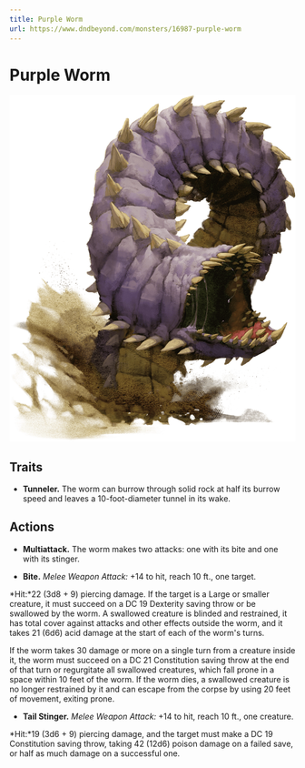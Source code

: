 ```yaml
---
title: Purple Worm
url: https://www.dndbeyond.com/monsters/16987-purple-worm
---
```


# Purple Worm

![Purple Worm](purple-worm.png)

## Traits

* **Tunneler.** The worm can burrow through solid rock at half its burrow speed and leaves a 10-foot-diameter tunnel in its wake.

## Actions

* **Multiattack.** The worm makes two attacks: one with its bite and one with its stinger.

* **Bite.** *Melee Weapon Attack:* +14 to hit, reach 10 ft., one target.

*Hit:*22 (3d8 + 9) piercing damage. If the target is a Large or smaller creature, it must succeed on a DC 19 Dexterity saving throw or be swallowed by the worm. A swallowed creature is blinded and restrained, it has total cover against attacks and other effects outside the worm, and it takes 21 (6d6) acid damage at the start of each of the worm's turns.

If the worm takes 30 damage or more on a single turn from a creature inside it, the worm must succeed on a DC 21 Constitution saving throw at the end of that turn or regurgitate all swallowed creatures, which fall prone in a space within 10 feet of the worm. If the worm dies, a swallowed creature is no longer restrained by it and can escape from the corpse by using 20 feet of movement, exiting prone.

* **Tail Stinger.** *Melee Weapon Attack:* +14 to hit, reach 10 ft., one creature.

*Hit:*19 (3d6 + 9) piercing damage, and the target must make a DC 19 Constitution saving throw, taking 42 (12d6) poison damage on a failed save, or half as much damage on a successful one.